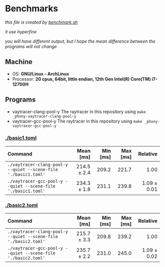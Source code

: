 # Benchmarks

*this file is created by [benchmark.sh](./benchmark.sh)*

*it use hyperfine*

*you will have different output, but I hope the mean difference between the programs will not change*

## Machine

- OS: **GNU/Linux - ArchLinux**
- Processor: **20 cpus, 64bit, little endian, 12th Gen Intel(R) Core(TM) i7-12700H**

## Programs

- vaytracer-clang-pool-y
    The raytracer in this repository using `make _phony-vaytracer-clang-pool-y`
- vaytracer-gcc-pool-y
    The raytracer in this repository using `make _phony-vaytracer-gcc-pool-y`

### [./basic1.toml](./basic1.toml)

| Command | Mean [ms] | Min [ms] | Max [ms] | Relative |
|:---|---:|---:|---:|---:|
| `./vaytracer-clang-pool-y --quiet --scene-file './basic1.toml'` | 214.5 ± 2.4 | 209.2 | 221.7 | 1.00 |
| `./vaytracer-gcc-pool-y --quiet --scene-file './basic1.toml'` | 234.3 ± 1.8 | 231.1 | 239.8 | 1.09 ± 0.01 |
### [./basic2.toml](./basic2.toml)

| Command | Mean [ms] | Min [ms] | Max [ms] | Relative |
|:---|---:|---:|---:|---:|
| `./vaytracer-clang-pool-y --quiet --scene-file './basic2.toml'` | 215.7 ± 3.3 | 209.8 | 239.2 | 1.00 |
| `./vaytracer-gcc-pool-y --quiet --scene-file './basic2.toml'` | 235.7 ± 2.2 | 231.0 | 245.0 | 1.09 ± 0.02 |
